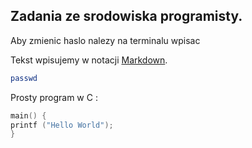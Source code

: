 ## Zadania ze srodowiska programisty.

Aby zmienic haslo nalezy na terminalu wpisac 

Tekst wpisujemy w notacji [Markdown](http://daringfireball.net/projects/markdown/basics).

```sh
passwd
```
Prosty program w C :

```c
main() {
printf ("Hello World");
}


